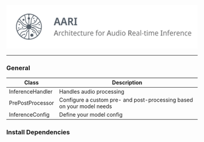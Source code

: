 ![AARI Logo](/docs/img/aari-logo.png)

--------------------------------------------------------------------------------

### General

| Class                    | Description                                                           |
|--------------------------|-----------------------------------------------------------------------|
| InferenceHandler         | Handles audio processing                                              |
| PrePostProcessor         | Configure a custom pre- and post-processing based on your model needs |
| InferenceConfig          | Define your model config                                              |

### Install Dependencies


```bash

```

